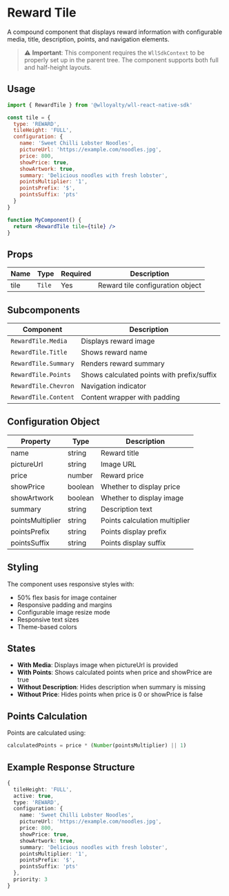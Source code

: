 # Reward Tile

A compound component that displays reward information with configurable media, title, description, points, and navigation elements.

> ⚠️ **Important**: This component requires the `WllSdkContext` to be properly set up in the parent tree. The component supports both full and half-height layouts.

## Usage

```jsx
import { RewardTile } from '@wlloyalty/wll-react-native-sdk'

const tile = {
  type: 'REWARD',
  tileHeight: 'FULL',
  configuration: {
    name: 'Sweet Chilli Lobster Noodles',
    pictureUrl: 'https://example.com/noodles.jpg',
    price: 800,
    showPrice: true,
    showArtwork: true,
    summary: 'Delicious noodles with fresh lobster',
    pointsMultiplier: '1',
    pointsPrefix: '$',
    pointsSuffix: 'pts'
  }
}

function MyComponent() {
  return <RewardTile tile={tile} />
}
```

## Props

| Name | Type | Required | Description |
|------|------|----------|-------------|
| tile | `Tile` | Yes | Reward tile configuration object |

## Subcomponents

| Component | Description |
|-----------|-------------|
| `RewardTile.Media` | Displays reward image |
| `RewardTile.Title` | Shows reward name |
| `RewardTile.Summary` | Renders reward summary |
| `RewardTile.Points` | Shows calculated points with prefix/suffix |
| `RewardTile.Chevron` | Navigation indicator |
| `RewardTile.Content` | Content wrapper with padding |

## Configuration Object

| Property | Type | Description |
|----------|------|-------------|
| name | string | Reward title |
| pictureUrl | string | Image URL |
| price | number | Reward price |
| showPrice | boolean | Whether to display price |
| showArtwork | boolean | Whether to display image |
| summary | string | Description text |
| pointsMultiplier | string | Points calculation multiplier |
| pointsPrefix | string | Points display prefix |
| pointsSuffix | string | Points display suffix |

## Styling

The component uses responsive styles with:
- 50% flex basis for image container
- Responsive padding and margins
- Configurable image resize mode
- Responsive text sizes
- Theme-based colors

## States

- **With Media**: Displays image when pictureUrl is provided
- **With Points**: Shows calculated points when price and showPrice are true
- **Without Description**: Hides description when summary is missing
- **Without Price**: Hides points when price is 0 or showPrice is false

## Points Calculation

Points are calculated using:
```typescript
calculatedPoints = price * (Number(pointsMultiplier) || 1)
```

## Example Response Structure

```typescript
{
  tileHeight: 'FULL',
  active: true,
  type: 'REWARD',
  configuration: {
    name: 'Sweet Chilli Lobster Noodles',
    pictureUrl: 'https://example.com/noodles.jpg',
    price: 800,
    showPrice: true,
    showArtwork: true,
    summary: 'Delicious noodles with fresh lobster',
    pointsMultiplier: '1',
    pointsPrefix: '$',
    pointsSuffix: 'pts'
  },
  priority: 3
}
```